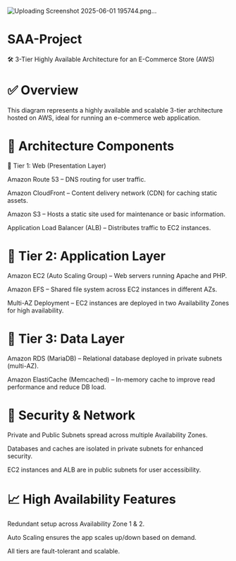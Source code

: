 


![Uploading Screenshot 2025-06-01 195744.png…]()







# SAA-Project
🛠️ 3-Tier Highly Available Architecture for an E-Commerce Store (AWS)

# ✅ Overview
This diagram represents a highly available and scalable 3-tier architecture hosted on AWS, ideal for running an e-commerce web application.

# 🧱 Architecture Components
🔹 Tier 1: Web (Presentation Layer)

Amazon Route 53 – DNS routing for user traffic.

Amazon CloudFront – Content delivery network (CDN) for caching static assets.

Amazon S3 – Hosts a static site used for maintenance or basic information.

Application Load Balancer (ALB) – Distributes traffic to EC2 instances.

# 🔹 Tier 2: Application Layer

Amazon EC2 (Auto Scaling Group) – Web servers running Apache and PHP.

Amazon EFS – Shared file system across EC2 instances in different AZs.

Multi-AZ Deployment – EC2 instances are deployed in two Availability Zones for high availability.

# 🔹 Tier 3: Data Layer

Amazon RDS (MariaDB) – Relational database deployed in private subnets (multi-AZ).

Amazon ElastiCache (Memcached) – In-memory cache to improve read performance and reduce DB load.

# 🔐 Security & Network
Private and Public Subnets spread across multiple Availability Zones.

Databases and caches are isolated in private subnets for enhanced security.

EC2 instances and ALB are in public subnets for user accessibility.

# 📈 High Availability Features
Redundant setup across Availability Zone 1 & 2.

Auto Scaling ensures the app scales up/down based on demand.

All tiers are fault-tolerant and scalable.
